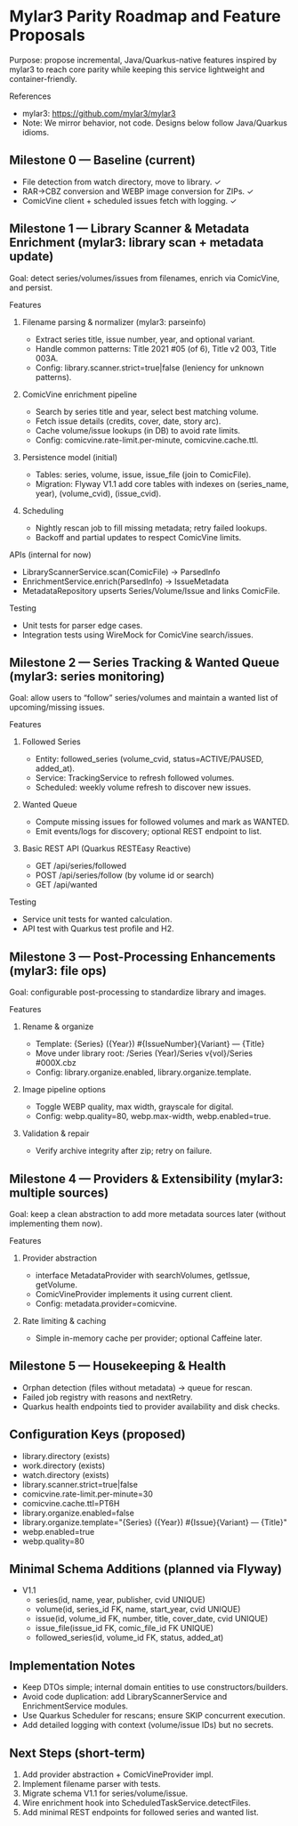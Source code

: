 # Mylar3 Parity Roadmap and Feature Proposals

Purpose: propose incremental, Java/Quarkus-native features inspired by mylar3 to reach core parity while keeping this service lightweight and container-friendly.

References
- mylar3: https://github.com/mylar3/mylar3
- Note: We mirror behavior, not code. Designs below follow Java/Quarkus idioms.

## Milestone 0 — Baseline (current)
- File detection from watch directory, move to library. ✓
- RAR→CBZ conversion and WEBP image conversion for ZIPs. ✓
- ComicVine client + scheduled issues fetch with logging. ✓

## Milestone 1 — Library Scanner & Metadata Enrichment (mylar3: library scan + metadata update)
Goal: detect series/volumes/issues from filenames, enrich via ComicVine, and persist.

Features
1. Filename parsing & normalizer (mylar3: parseinfo)
   - Extract series title, issue number, year, and optional variant.
   - Handle common patterns: Title 2021 #05 (of 6), Title v2 003, Title 003A.
   - Config: library.scanner.strict=true|false (leniency for unknown patterns).

2. ComicVine enrichment pipeline
   - Search by series title and year, select best matching volume.
   - Fetch issue details (credits, cover, date, story arc).
   - Cache volume/issue lookups (in DB) to avoid rate limits.
   - Config: comicvine.rate-limit.per-minute, comicvine.cache.ttl.

3. Persistence model (initial)
   - Tables: series, volume, issue, issue_file (join to ComicFile).
   - Migration: Flyway V1.1 add core tables with indexes on (series_name, year), (volume_cvid), (issue_cvid).

4. Scheduling
   - Nightly rescan job to fill missing metadata; retry failed lookups.
   - Backoff and partial updates to respect ComicVine limits.

APIs (internal for now)
- LibraryScannerService.scan(ComicFile) → ParsedInfo
- EnrichmentService.enrich(ParsedInfo) → IssueMetadata
- MetadataRepository upserts Series/Volume/Issue and links ComicFile.

Testing
- Unit tests for parser edge cases.
- Integration tests using WireMock for ComicVine search/issues.

## Milestone 2 — Series Tracking & Wanted Queue (mylar3: series monitoring)
Goal: allow users to “follow” series/volumes and maintain a wanted list of upcoming/missing issues.

Features
1. Followed Series
   - Entity: followed_series (volume_cvid, status=ACTIVE/PAUSED, added_at).
   - Service: TrackingService to refresh followed volumes.
   - Scheduled: weekly volume refresh to discover new issues.

2. Wanted Queue
   - Compute missing issues for followed volumes and mark as WANTED.
   - Emit events/logs for discovery; optional REST endpoint to list.

3. Basic REST API (Quarkus RESTEasy Reactive)
   - GET /api/series/followed
   - POST /api/series/follow (by volume id or search)
   - GET /api/wanted

Testing
- Service unit tests for wanted calculation.
- API test with Quarkus test profile and H2.

## Milestone 3 — Post-Processing Enhancements (mylar3: file ops)
Goal: configurable post-processing to standardize library and images.

Features
1. Rename & organize
   - Template: {Series} ({Year}) #{IssueNumber}{Variant} — {Title}
   - Move under library root: /Series (Year)/Series v{vol}/Series #000X.cbz
   - Config: library.organize.enabled, library.organize.template.

2. Image pipeline options
   - Toggle WEBP quality, max width, grayscale for digital.
   - Config: webp.quality=80, webp.max-width, webp.enabled=true.

3. Validation & repair
   - Verify archive integrity after zip; retry on failure.

## Milestone 4 — Providers & Extensibility (mylar3: multiple sources)
Goal: keep a clean abstraction to add more metadata sources later (without implementing them now).

Features
1. Provider abstraction
   - interface MetadataProvider with searchVolumes, getIssue, getVolume.
   - ComicVineProvider implements it using current client.
   - Config: metadata.provider=comicvine.

2. Rate limiting & caching
   - Simple in-memory cache per provider; optional Caffeine later.

## Milestone 5 — Housekeeping & Health
- Orphan detection (files without metadata) → queue for rescan.
- Failed job registry with reasons and nextRetry.
- Quarkus health endpoints tied to provider availability and disk checks.

## Configuration Keys (proposed)
- library.directory (exists)
- work.directory (exists)
- watch.directory (exists)
- library.scanner.strict=true|false
- comicvine.rate-limit.per-minute=30
- comicvine.cache.ttl=PT6H
- library.organize.enabled=false
- library.organize.template="{Series} ({Year}) #{Issue}{Variant} — {Title}"
- webp.enabled=true
- webp.quality=80

## Minimal Schema Additions (planned via Flyway)
- V1.1
  - series(id, name, year, publisher, cvid UNIQUE)
  - volume(id, series_id FK, name, start_year, cvid UNIQUE)
  - issue(id, volume_id FK, number, title, cover_date, cvid UNIQUE)
  - issue_file(issue_id FK, comic_file_id FK UNIQUE)
  - followed_series(id, volume_id FK, status, added_at)

## Implementation Notes
- Keep DTOs simple; internal domain entities to use constructors/builders.
- Avoid code duplication: add LibraryScannerService and EnrichmentService modules.
- Use Quarkus Scheduler for rescans; ensure SKIP concurrent execution.
- Add detailed logging with context (volume/issue IDs) but no secrets.

## Next Steps (short-term)
1. Add provider abstraction + ComicVineProvider impl.
2. Implement filename parser with tests.
3. Migrate schema V1.1 for series/volume/issue.
4. Wire enrichment hook into ScheduledTaskService.detectFiles.
5. Add minimal REST endpoints for followed series and wanted list.
